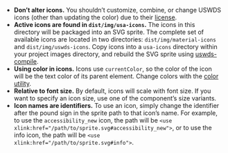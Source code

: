 - **Don’t alter icons.** You shouldn’t customize, combine, or change USWDS icons (other than updating the color) due to their [license](https://github.com/uswds/uswds/blob/develop/LICENSE.md).
- **Active icons are found in `dist/img/usa-icons`.** The icons in this directory will be packaged into an SVG sprite. The complete set of available icons are located in two directories: `dist/img/material-icons` and `dist/img/uswds-icons`. Copy icons into a `usa-icons` directory within your project images directory, and rebuild the SVG sprite using [uswds-compile](https://github.com/uswds/uswds-compile/).
- **Using color in icons.** Icons use `currentColor`, so the color of the icon will be the text color of its parent element. Change colors with the [color utility](https://designsystem.digital.gov/utilities/color/).
- **Relative to font size.** By default, icons will scale with font size. If you want to specify an icon size, use one of the component’s size variants.
- **Icon names are identifiers.**  To use an icon, simply change the identifier after the pound sign in the sprite path to that icon’s name. For example, to use the `accessibility_new` icon, the path will be `<use xlink:href="/path/to/sprite.svg#accessibility_new">`, or to use the info icon, the path will be `<use xlink:href="/path/to/sprite.svg#info">`.
